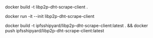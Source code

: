 docker build -t libp2p-dht-scrape-client .

docker run -it --init libp2p-dht-scrape-client

docker build -t ipfsshipyard/libp2p-dht-scrape-client:latest . && docker push ipfsshipyard/libp2p-dht-scrape-client:latest
